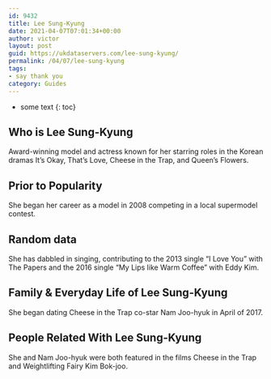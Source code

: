 ```yaml
---
id: 9432
title: Lee Sung-Kyung
date: 2021-04-07T07:01:34+00:00
author: victor
layout: post
guid: https://ukdataservers.com/lee-sung-kyung/
permalink: /04/07/lee-sung-kyung
tags:
- say thank you
category: Guides
---
```


* some text
{: toc}


## Who is Lee Sung-Kyung



Award-winning model and actress known for her starring roles in the Korean dramas It&#8217;s Okay, That&#8217;s Love, Cheese in the Trap, and Queen&#8217;s Flowers.

                
                
                
## Prior to Popularity



She began her career as a model in 2008 competing in a local supermodel contest.

                
                
                
## Random data



She has dabbled in singing, contributing to the 2013 single &#8220;I Love You&#8221; with The Papers and the 2016 single &#8220;My Lips like Warm Coffee&#8221; with Eddy Kim.

                
                
                
## Family & Everyday Life of Lee Sung-Kyung



She began dating Cheese in the Trap co-star Nam Joo-hyuk in April of 2017.

                
                
                
## People Related With Lee Sung-Kyung



She and Nam Joo-hyuk were both featured in the films Cheese in the Trap and Weightlifting Fairy Kim Bok-joo.

                
              
            
          
          
          